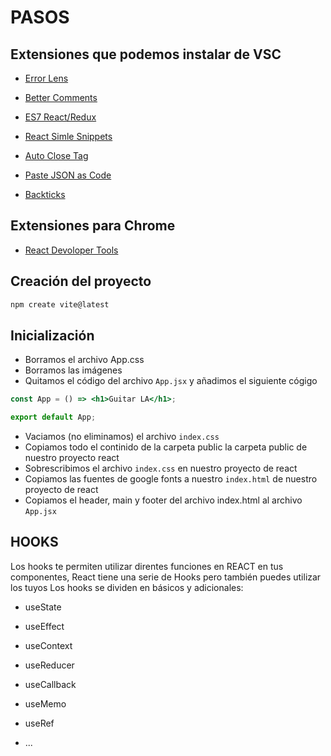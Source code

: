 # PASOS

## Extensiones que podemos instalar de VSC

- [Error Lens](https://marketplace.visualstudio.com/items?itemName=usernamehw.errorlens)

- [Better Comments](https://marketplace.visualstudio.com/items?itemName=aaron-bond.better-comments)

- [ES7 React/Redux](https://marketplace.visualstudio.com/items?itemName=dsznajder.es7-react-js-snippets)

- [React Simle Snippets](https://marketplace.visualstudio.com/items?itemName=burkeholland.simple-react-snippets)

- [Auto Close Tag](https://marketplace.visualstudio.com/items?itemName=formulahendry.auto-close-tag)

- [Paste JSON as Code](https://marketplace.visualstudio.com/items?itemName=quicktype.quicktype)

- [Backticks](https://marketplace.visualstudio.com/items?itemName=fractalbrew.backticks)

## Extensiones para Chrome

- [React Devoloper Tools](https://chromewebstore.google.com/detail/react-developer-tools/fmkadmapgofadopljbjfkapdkoienihi?hl=es)

## Creación del proyecto

```sh
npm create vite@latest
```

## Inicialización

- Borramos el archivo App.css
- Borramos las imágenes
- Quitamos el código del archivo `App.jsx` y añadimos el siguiente cógigo

```jsx
const App = () => <h1>Guitar LA</h1>;

export default App;
```

- Vaciamos (no eliminamos) el archivo `index.css`
- Copiamos todo el continido de la carpeta public la carpeta public de nuestro proyecto react
- Sobrescribimos el archivo `index.css` en nuestro proyecto de react
- Copiamos las fuentes de google fonts a nuestro `index.html` de nuestro proyecto de react
- Copiamos el header, main y footer del archivo index.html al archivo `App.jsx`

## HOOKS

Los hooks te permiten utilizar direntes funciones en REACT en tus componentes, React tiene una serie de Hooks pero también puedes utilizar los tuyos
Los hooks se dividen en básicos y adicionales:

- useState
- useEffect
- useContext

- useReducer
- useCallback
- useMemo
- useRef
- ...
